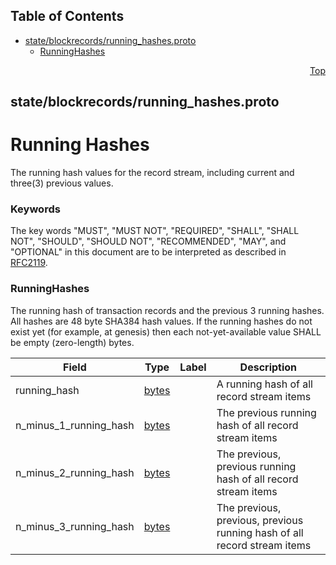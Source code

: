 ## Table of Contents

- [state/blockrecords/running_hashes.proto](#state_blockrecords_running_hashes-proto)
    - [RunningHashes](#proto-RunningHashes)
  



<a name="state_blockrecords_running_hashes-proto"></a>
<p align="right"><a href="#top">Top</a></p>

## state/blockrecords/running_hashes.proto
# Running Hashes
The running hash values for the record stream, including current and three(3) previous values.

### Keywords
The key words "MUST", "MUST NOT", "REQUIRED", "SHALL", "SHALL NOT",
"SHOULD", "SHOULD NOT", "RECOMMENDED", "MAY", and "OPTIONAL" in this
document are to be interpreted as described in [RFC2119](https://www.ietf.org/rfc/rfc2119).


<a name="proto-RunningHashes"></a>

### RunningHashes
The running hash of transaction records and the previous 3 running hashes.<br/>
All hashes are 48 byte SHA384 hash values. If the running hashes do not exist yet (for example,
at genesis) then each not-yet-available value SHALL be empty (zero-length) bytes.


| Field | Type | Label | Description |
| ----- | ---- | ----- | ----------- |
| running_hash | [bytes](#bytes) |  | A running hash of all record stream items |
| n_minus_1_running_hash | [bytes](#bytes) |  | The previous running hash of all record stream items |
| n_minus_2_running_hash | [bytes](#bytes) |  | The previous, previous running hash of all record stream items |
| n_minus_3_running_hash | [bytes](#bytes) |  | The previous, previous, previous running hash of all record stream items |





 <!-- end messages -->

 <!-- end enums -->

 <!-- end HasExtensions -->

 <!-- end services -->


